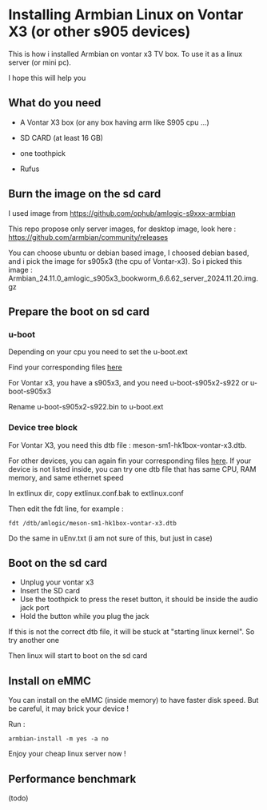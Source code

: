 # Installing Armbian Linux on Vontar X3 (or other s905 devices)

This is how i installed Armbian on vontar x3 TV box. To use it as a linux server (or mini pc).

I hope this will help you 



## What do you need

- A Vontar X3 box (or any box having arm like S905 cpu ...)
- SD CARD (at least 16 GB)
- one toothpick

- Rufus

## Burn the image on the sd card

I used image from https://github.com/ophub/amlogic-s9xxx-armbian

This repo propose only server images, for desktop image, look here : https://github.com/armbian/community/releases

You can choose ubuntu or debian based image, 
I choosed debian based, and i pick the image for s905x3 (the cpu of Vontar-x3).
So i picked this image : Armbian_24.11.0_amlogic_s905x3_bookworm_6.6.62_server_2024.11.20.img.gz

## Prepare the boot on sd card

### u-boot

Depending on your cpu you need to set the u-boot.ext

Find your corresponding files [here](https://github.com/ophub/amlogic-s9xxx-armbian/blob/main/build-armbian/armbian-files/common-files/etc/model_database.conf)

For Vontar x3, you have a s905x3, and you need u-boot-s905x2-s922 or u-boot-s905x3 

Rename u-boot-s905x2-s922.bin to u-boot.ext 

### Device tree block 

For Vontar X3, you need this dtb file : meson-sm1-hk1box-vontar-x3.dtb.

For other devices, you can again fin your corresponding files [here](https://github.com/ophub/amlogic-s9xxx-armbian/blob/main/build-armbian/armbian-files/common-files/etc/model_database.conf).
If your device is not listed inside, you can try one dtb file that has same CPU, RAM memory, and same ethernet speed 

In extlinux dir, copy extlinux.conf.bak to extlinux.conf

Then edit the fdt line, for example :

    fdt /dtb/amlogic/meson-sm1-hk1box-vontar-x3.dtb

Do the same in uEnv.txt (i am not sure of this, but just in case)

## Boot on the sd card 

- Unplug your vontar x3
- Insert the SD card
- Use the toothpick to press the reset button, it should be inside the audio jack port
- Hold the button while you plug the jack 

If this is not the correct dtb file, it will be stuck at "starting linux kernel". So try another one 

Then linux will start to boot on the sd card

## Install on eMMC

You can install on the eMMC (inside memory) to have faster disk speed.
But be careful, it may brick your device !

Run : 

    armbian-install -m yes -a no

Enjoy your cheap linux server now ! 


## Performance benchmark

(todo)

